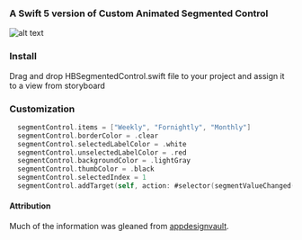 
### A Swift 5 version of Custom Animated Segmented Control
![alt text](https://raw.githubusercontent.com/hilalbaig/HBSegmentedControl/master/segmented-gif.gif "HBSegmentedControl Gif")

### Install
Drag and drop HBSegmentedControl.swift file to your project and assign it to a view from storyboard

### Customization
```swift
  segmentControl.items = ["Weekly", "Fornightly", "Monthly"]
  segmentControl.borderColor = .clear
  segmentControl.selectedLabelColor = .white
  segmentControl.unselectedLabelColor = .red
  segmentControl.backgroundColor = .lightGray
  segmentControl.thumbColor = .black
  segmentControl.selectedIndex = 1
  segmentControl.addTarget(self, action: #selector(segmentValueChanged(_:)), for: .valueChanged)
```
#### Attribution

Much of the information was gleaned from [appdesignvault](http://www.appdesignvault.com).
